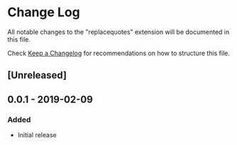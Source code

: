 # Change Log
All notable changes to the "replacequotes" extension will be documented in this file.

Check [Keep a Changelog](http://keepachangelog.com/) for recommendations on how to structure this file.

## [Unreleased]

## 0.0.1 - 2019-02-09
### Added
- Initial release